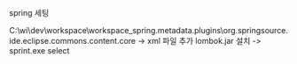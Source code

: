 spring 세팅

C:\wi\dev\workspace\workspace_spring\.metadata\.plugins\org.springsource.ide.eclipse.commons.content.core -> xml 파일 추가
lombok.jar 설치 -> sprint.exe select
